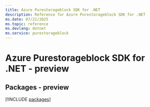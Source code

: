 ```yaml
---
title: Azure Purestorageblock SDK for .NET
description: Reference for Azure Purestorageblock SDK for .NET
ms.date: 07/21/2025
ms.topic: reference
ms.devlang: dotnet
ms.service: purestorageblock
---
```

# Azure Purestorageblock SDK for .NET - preview
## Packages - preview
[!INCLUDE [packages](purestorageblock-index.md)]